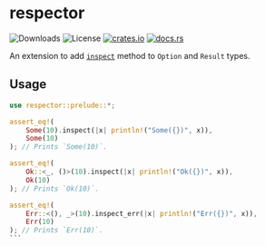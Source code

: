 # respector

![Downloads](https://img.shields.io/crates/d/respector)
![License](https://img.shields.io/crates/l/respector)
[![crates.io](https://img.shields.io/crates/v/respector?logo=rust)](https://crates.io/crates/respector)
[![docs.rs](https://docs.rs/respector/badge.svg)](https://docs.rs/respector)

An extension to add [`inspect`](https://doc.rust-lang.org/std/iter/trait.Iterator.html#method.inspect) method to `Option` and `Result` types.

## Usage

````rust
use respector::prelude::*;

assert_eq!(
    Some(10).inspect(|x| println!("Some({})", x)),
    Some(10)
); // Prints `Some(10)`.

assert_eq!(
    Ok::<_, ()>(10).inspect(|x| println!("Ok({})", x)),
    Ok(10)
); // Prints `Ok(10)`.

assert_eq!(
    Err::<(), _>(10).inspect_err(|x| println!("Err({})", x)),
    Err(10)
); // Prints `Err(10)`.
```
````

